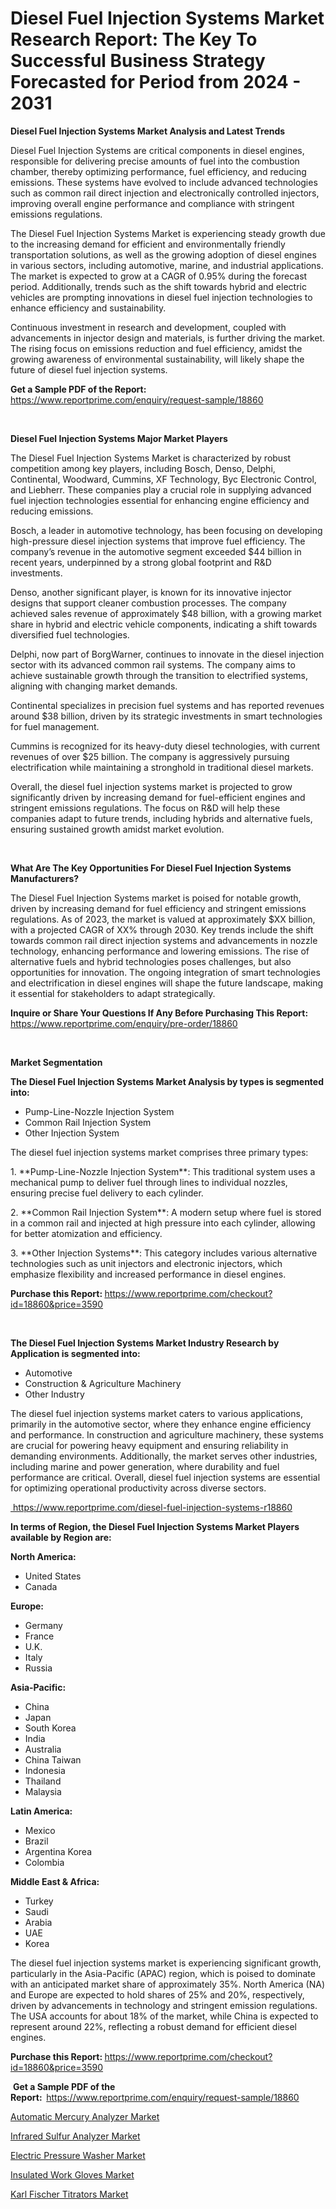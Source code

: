 <p><h1>Diesel Fuel Injection Systems Market Research Report: The Key To Successful Business Strategy Forecasted for Period from 2024 - 2031</h1></p><p><strong>Diesel Fuel Injection Systems Market Analysis and Latest Trends</strong></p>
<p><p>Diesel Fuel Injection Systems are critical components in diesel engines, responsible for delivering precise amounts of fuel into the combustion chamber, thereby optimizing performance, fuel efficiency, and reducing emissions. These systems have evolved to include advanced technologies such as common rail direct injection and electronically controlled injectors, improving overall engine performance and compliance with stringent emissions regulations.</p><p>The Diesel Fuel Injection Systems Market is experiencing steady growth due to the increasing demand for efficient and environmentally friendly transportation solutions, as well as the growing adoption of diesel engines in various sectors, including automotive, marine, and industrial applications. The market is expected to grow at a CAGR of 0.95% during the forecast period. Additionally, trends such as the shift towards hybrid and electric vehicles are prompting innovations in diesel fuel injection technologies to enhance efficiency and sustainability. </p><p>Continuous investment in research and development, coupled with advancements in injector design and materials, is further driving the market. The rising focus on emissions reduction and fuel efficiency, amidst the growing awareness of environmental sustainability, will likely shape the future of diesel fuel injection systems.</p></p>
<p><strong>Get a Sample PDF of the Report:&nbsp;</strong> <a href="https://www.reportprime.com/enquiry/request-sample/18860?utm_campaign=63&utm_medium=2&utm_source=Github&utm_content=ia&utm_term=25122024&utm_id=diesel-fuel-injection-systems">https://www.reportprime.com/enquiry/request-sample/18860</a></p>
<p>&nbsp;</p>
<p><strong>Diesel Fuel Injection Systems Major Market Players</strong></p>
<p><p>The Diesel Fuel Injection Systems Market is characterized by robust competition among key players, including Bosch, Denso, Delphi, Continental, Woodward, Cummins, XF Technology, Byc Electronic Control, and Liebherr. These companies play a crucial role in supplying advanced fuel injection technologies essential for enhancing engine efficiency and reducing emissions.</p><p>Bosch, a leader in automotive technology, has been focusing on developing high-pressure diesel injection systems that improve fuel efficiency. The company’s revenue in the automotive segment exceeded $44 billion in recent years, underpinned by a strong global footprint and R&D investments. </p><p>Denso, another significant player, is known for its innovative injector designs that support cleaner combustion processes. The company achieved sales revenue of approximately $48 billion, with a growing market share in hybrid and electric vehicle components, indicating a shift towards diversified fuel technologies.</p><p>Delphi, now part of BorgWarner, continues to innovate in the diesel injection sector with its advanced common rail systems. The company aims to achieve sustainable growth through the transition to electrified systems, aligning with changing market demands.</p><p>Continental specializes in precision fuel systems and has reported revenues around $38 billion, driven by its strategic investments in smart technologies for fuel management.</p><p>Cummins is recognized for its heavy-duty diesel technologies, with current revenues of over $25 billion. The company is aggressively pursuing electrification while maintaining a stronghold in traditional diesel markets.</p><p>Overall, the diesel fuel injection systems market is projected to grow significantly driven by increasing demand for fuel-efficient engines and stringent emissions regulations. The focus on R&D will help these companies adapt to future trends, including hybrids and alternative fuels, ensuring sustained growth amidst market evolution.</p></p>
<p>&nbsp;</p>
<p><strong>What Are The Key Opportunities For Diesel Fuel Injection Systems Manufacturers?</strong></p>
<p><p>The Diesel Fuel Injection Systems market is poised for notable growth, driven by increasing demand for fuel efficiency and stringent emissions regulations. As of 2023, the market is valued at approximately $XX billion, with a projected CAGR of XX% through 2030. Key trends include the shift towards common rail direct injection systems and advancements in nozzle technology, enhancing performance and lowering emissions. The rise of alternative fuels and hybrid technologies poses challenges, but also opportunities for innovation. The ongoing integration of smart technologies and electrification in diesel engines will shape the future landscape, making it essential for stakeholders to adapt strategically.</p></p>
<p><strong>Inquire or Share Your Questions If Any Before Purchasing This Report:</strong> <a href="https://www.reportprime.com/enquiry/pre-order/18860?utm_campaign=63&utm_medium=2&utm_source=Github&utm_content=ia&utm_term=25122024&utm_id=diesel-fuel-injection-systems">https://www.reportprime.com/enquiry/pre-order/18860</a></p>
<p>&nbsp;</p>
<p><strong>Market Segmentation</strong></p>
<p><strong>The Diesel Fuel Injection Systems Market Analysis by types is segmented into:</strong></p>
<p><ul><li>Pump-Line-Nozzle Injection System</li><li>Common Rail Injection System</li><li>Other Injection System</li></ul></p>
<p><p>The diesel fuel injection systems market comprises three primary types: </p><p>1. **Pump-Line-Nozzle Injection System**: This traditional system uses a mechanical pump to deliver fuel through lines to individual nozzles, ensuring precise fuel delivery to each cylinder.</p><p>2. **Common Rail Injection System**: A modern setup where fuel is stored in a common rail and injected at high pressure into each cylinder, allowing for better atomization and efficiency.</p><p>3. **Other Injection Systems**: This category includes various alternative technologies such as unit injectors and electronic injectors, which emphasize flexibility and increased performance in diesel engines.</p></p>
<p><strong>Purchase this Report:&nbsp;</strong><a href="https://www.reportprime.com/checkout?id=18860&price=3590&utm_campaign=63&utm_medium=2&utm_source=Github&utm_content=ia&utm_term=25122024&utm_id=diesel-fuel-injection-systems">https://www.reportprime.com/checkout?id=18860&price=3590</a></p>
<p>&nbsp;</p>
<p><strong>The Diesel Fuel Injection Systems Market Industry Research by Application is segmented into:</strong></p>
<p><ul><li>Automotive</li><li>Construction & Agriculture Machinery</li><li>Other Industry</li></ul></p>
<p><p>The diesel fuel injection systems market caters to various applications, primarily in the automotive sector, where they enhance engine efficiency and performance. In construction and agriculture machinery, these systems are crucial for powering heavy equipment and ensuring reliability in demanding environments. Additionally, the market serves other industries, including marine and power generation, where durability and fuel performance are critical. Overall, diesel fuel injection systems are essential for optimizing operational productivity across diverse sectors.</p></p>
<p><a href="https://www.reportprime.com/diesel-fuel-injection-systems-r18860?utm_campaign=63&utm_medium=2&utm_source=Github&utm_content=ia&utm_term=25122024&utm_id=diesel-fuel-injection-systems">&nbsp;https://www.reportprime.com/diesel-fuel-injection-systems-r18860</a></p>
<p><strong>In terms of Region, the Diesel Fuel Injection Systems Market Players available by Region are:</strong></p>
<p>
    <p> <strong> North America: </strong>
        <ul>
            <li>United States</li>
            <li>Canada</li>
        </ul>
        </p> 
    <p> <strong> Europe: </strong>
        <ul>
            <li>Germany</li>
            <li>France</li>
            <li>U.K.</li>
            <li>Italy</li>
            <li>Russia</li>
        </ul>
        </p> 
    <p> <strong> Asia-Pacific: </strong>
        <ul>
            <li>China</li>
            <li>Japan</li>
            <li>South Korea</li>
            <li>India</li>
            <li>Australia</li>
            <li>China Taiwan</li>
            <li>Indonesia</li>
            <li>Thailand</li>
            <li>Malaysia</li>
        </ul>
        </p> 
    <p> <strong> Latin America: </strong>
        <ul>
            <li>Mexico</li>
            <li>Brazil</li>
            <li>Argentina Korea</li>
            <li>Colombia</li>
        </ul>
        </p> 
    <p> <strong> Middle East & Africa: </strong>
        <ul>
            <li>Turkey</li>
            <li>Saudi</li>
            <li>Arabia</li>
            <li>UAE</li>
            <li>Korea</li>
        </ul>
    </p>
    </p>
<p><p>The diesel fuel injection systems market is experiencing significant growth, particularly in the Asia-Pacific (APAC) region, which is poised to dominate with an anticipated market share of approximately 35%. North America (NA) and Europe are expected to hold shares of 25% and 20%, respectively, driven by advancements in technology and stringent emission regulations. The USA accounts for about 18% of the market, while China is expected to represent around 22%, reflecting a robust demand for efficient diesel engines.</p></p>
<p><strong>Purchase this Report: </strong><a href="https://www.reportprime.com/checkout?id=18860&price=3590&utm_campaign=63&utm_medium=2&utm_source=Github&utm_content=ia&utm_term=25122024&utm_id=diesel-fuel-injection-systems">https://www.reportprime.com/checkout?id=18860&price=3590</a></p>
<p>&nbsp;<strong>Get a Sample PDF of the Report:&nbsp;&nbsp;</strong><a href="https://www.reportprime.com/enquiry/request-sample/18860?utm_campaign=63&utm_medium=2&utm_source=Github&utm_content=ia&utm_term=25122024&utm_id=diesel-fuel-injection-systems">https://www.reportprime.com/enquiry/request-sample/18860</a></p>
<p><strong></strong></p>
<p><p><a href="https://www.linkedin.com/pulse/significant-growth-anticipated-automatic-mercury-analyzer-wkx4f?utm_campaign=63&utm_medium=2&utm_source=Github&utm_content=ia&utm_term=25122024&utm_id=diesel-fuel-injection-systems">Automatic Mercury Analyzer Market</a></p><p><a href="https://www.linkedin.com/pulse/revenue-growth-forecast-infrared-sulfur-analyzer-market-93-t82sf?utm_campaign=63&utm_medium=2&utm_source=Github&utm_content=ia&utm_term=25122024&utm_id=diesel-fuel-injection-systems">Infrared Sulfur Analyzer Market</a></p><p><a href="https://github.com/leopardmicheal7019/Market-Research-Report-List-1/blob/main/electric-pressure-washer-market.md?utm_campaign=63&utm_medium=2&utm_source=Github&utm_content=ia&utm_term=25122024&utm_id=diesel-fuel-injection-systems">Electric Pressure Washer Market</a></p><p><a href="https://www.linkedin.com/pulse/insulated-work-gloves-market-booms-96-growth-rate-2031-key-44zsc?utm_campaign=63&utm_medium=2&utm_source=Github&utm_content=ia&utm_term=25122024&utm_id=diesel-fuel-injection-systems">Insulated Work Gloves Market</a></p><p><a href="https://github.com/millionkaryn68/Market-Research-Report-List-1/blob/main/karl-fischer-titrators-market.md?utm_campaign=63&utm_medium=2&utm_source=Github&utm_content=ia&utm_term=25122024&utm_id=diesel-fuel-injection-systems">Karl Fischer Titrators Market</a></p></p>